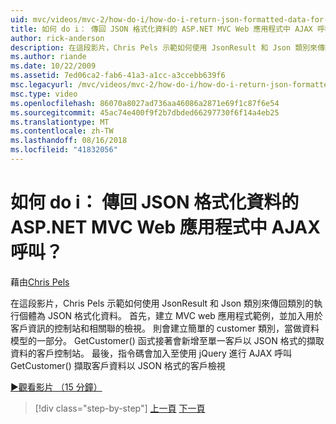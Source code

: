 ```yaml
---
uid: mvc/videos/mvc-2/how-do-i/how-do-i-return-json-formatted-data-for-an-ajax-call-in-an-aspnet-mvc-web-application
title: 如何 do i： 傳回 JSON 格式化資料的 ASP.NET MVC Web 應用程式中 AJAX 呼叫？ | Microsoft Docs
author: rick-anderson
description: 在這段影片，Chris Pels 示範如何使用 JsonResult 和 Json 類別來傳回類別的執行個體為 JSON 格式化資料。 首先，範例 MVC web 應用程式...
ms.author: riande
ms.date: 10/22/2009
ms.assetid: 7ed06ca2-fab6-41a3-a1cc-a3ccebb639f6
msc.legacyurl: /mvc/videos/mvc-2/how-do-i/how-do-i-return-json-formatted-data-for-an-ajax-call-in-an-aspnet-mvc-web-application
msc.type: video
ms.openlocfilehash: 86070a8027ad736aa46086a2871e69f1c87f6e54
ms.sourcegitcommit: 45ac74e400f9f2b7dbded66297730f6f14a4eb25
ms.translationtype: MT
ms.contentlocale: zh-TW
ms.lasthandoff: 08/16/2018
ms.locfileid: "41832056"
---
```

<a name="how-do-i-return-json-formatted-data-for-an-ajax-call-in-an-aspnet-mvc-web-application"></a>如何 do i： 傳回 JSON 格式化資料的 ASP.NET MVC Web 應用程式中 AJAX 呼叫？
====================
藉由[Chris Pels](https://twitter.com/chrispels)

在這段影片，Chris Pels 示範如何使用 JsonResult 和 Json 類別來傳回類別的執行個體為 JSON 格式化資料。 首先，建立 MVC web 應用程式範例，並加入用於客戶資訊的控制站和相關聯的檢視。 則會建立簡單的 customer 類別，當做資料模型的一部分。 GetCustomer() 函式接著會新增至單一客戶以 JSON 格式的擷取資料的客戶控制站。 最後，指令碼會加入至使用 jQuery 進行 AJAX 呼叫 GetCustomer() 擷取客戶資料以 JSON 格式的客戶檢視

[&#9654;觀看影片 （15 分鐘）](https://channel9.msdn.com/Blogs/ASP-NET-Site-Videos/how-do-i-return-json-formatted-data-for-an-ajax-call-in-an-aspnet-mvc-web-application)

> [!div class="step-by-step"]
> [上一頁](aspnet-mvc-how-10-minute-technical-video-for-developers.md)
> [下一頁](how-do-i-work-with-data-in-aspnet-mvc-partial-views.md)

